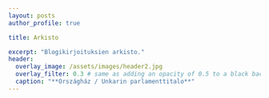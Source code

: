 ```yaml
---
layout: posts
author_profile: true

title: Arkisto

excerpt: "Blogikirjoituksien arkisto."
header:
  overlay_image: /assets/images/header2.jpg
  overlay_filter: 0.3 # same as adding an opacity of 0.5 to a black background
  caption: "**Országház / Unkarin parlamenttitalo**"
---
```


